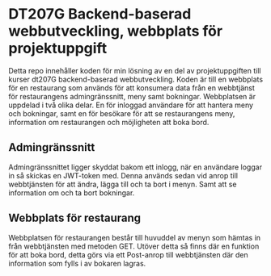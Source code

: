 # DT207G Backend-baserad webbutveckling, webbplats för projektuppgift
Detta repo innehåller koden för min lösning av en del av projektuppgiften till kurser dt207G backend-baserad webbutveckling. Koden är till en webbplats för en restaurang som används för att konsumera data från en webbtjänst för restaurangens admingränssnitt, meny samt bokningar. Webbplatsen är uppdelad i två olika delar. En för inloggad användare för att hantera meny och bokningar, samt en för besökare för att se restaurangens meny, information om restaurangen och möjligheten att boka bord.  

## Admingränssnitt
Admingränssnittet ligger skyddat bakom ett inlogg, när en användare loggar in så skickas en JWT-token med. Denna används sedan vid anrop till webbtjänsten för att ändra, lägga till och ta bort i menyn. Samt att se information om och ta bort bokningar. 

## Webbplats för restaurang
Webbplatsen för restaurangen består till huvuddel av menyn som hämtas in från webbtjänsten med metoden GET. Utöver detta så finns där en funktion för att boka bord, detta görs via ett Post-anrop till webbtjänsten där den information som fylls i av bokaren lagras. 


